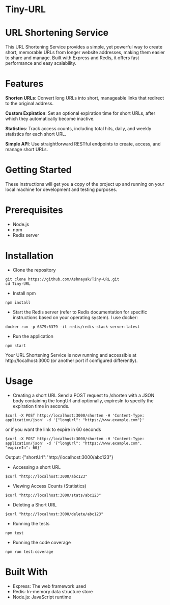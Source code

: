 # Tiny-URL

# URL Shortening Service
This URL Shortening Service provides a simple, yet powerful way to create short, memorable URLs from longer website addresses, making them easier to share and manage. Built with Express and Redis, it offers fast performance and easy scalability.

# Features
**Shorten URLs**: Convert long URLs into short, manageable links that redirect to the original address.

**Custom Expiration**: Set an optional expiration time for short URLs, after which they automatically become inactive.

**Statistics**: Track access counts, including total hits, daily, and weekly statistics for each short URL.

**Simple API**: Use straightforward RESTful endpoints to create, access, and manage short URLs.

# Getting Started
These instructions will get you a copy of the project up and running on your local machine for development and testing purposes.

# Prerequisites
- Node.js
- npm
- Redis server

# Installation
- Clone the repository
```
git clone https://github.com/Ashnayak/Tiny-URL.git
cd Tiny-URL
```
- Install npm
```
npm install
```
- Start the Redis server (refer to Redis documentation for specific instructions based on your operating system).
I use docker:
```
docker run -p 6379:6379 -it redis/redis-stack-server:latest
```
- Run the application
```
npm start
```
Your URL Shortening Service is now running and accessible at http://localhost:3000 (or another port if configured differently).

# Usage

- Creating a short URL
Send a POST request to /shorten with a JSON body containing the longUrl and optionally, expiresIn to specify the expiration time in seconds.
```
$curl -X POST http://localhost:3000/shorten -H 'Content-Type: application/json' -d '{"longUrl": "https://www.example.com"}'
```
or if you want the link to expire in 60 seconds
```
$curl -X POST http://localhost:3000/shorten -H 'Content-Type: application/json' -d '{"longUrl": "https://www.example.com", "expireIn": 60}'
```
Output: {"shortUrl":"http://localhost:3000/abc123"}

- Accessing a short URL
```
$curl "http://localhost:3000/abc123"
```

- Viewing Access Counts (Statistics)
```
$curl "http://localhost:3000/stats/abc123"
```
- Deleting a Short URL
```
$curl "http://localhost:3000/delete/abc123"
```
- Running the tests
```
npm test
```
- Running the code coverage
```
npm run test:coverage
```
# Built With
- Express: The web framework used
- Redis: In-memory data structure store
- Node.js: JavaScript runtime
